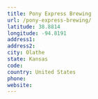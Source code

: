 ```yaml
---
title: Pony Express Brewing
url: /pony-express-brewing/
latitude: 38.8814
longitude: -94.8191
address1: 
address2: 
city: Olathe
state: Kansas
code: 
country: United States
phone: 
website: 
---
```


